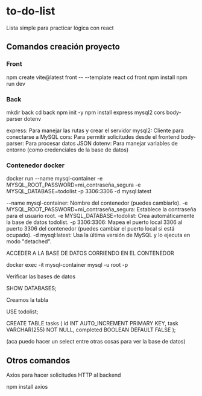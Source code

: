 # to-do-list
Lista simple para practicar lógica con react

## Comandos creación proyecto

### Front

npm create vite@latest front -- --template react
cd front
npm install
npm run dev

### Back

mkdir back
cd back
npm init -y
npm install express mysql2 cors body-parser dotenv

express: Para manejar las rutas y crear el servidor
mysql2: Cliente para conectarse a MySQL
cors: Para permitir solicitudes desde el frontend
body-parser: Para procesar datos JSON
dotenv: Para manejar variables de entorno (como credenciales de la base de datos)

### Contenedor docker

docker run --name mysql-container -e MYSQL_ROOT_PASSWORD=mi_contraseña_segura -e MYSQL_DATABASE=todolist -p 3306:3306 -d mysql:latest

--name mysql-container: Nombre del contenedor (puedes cambiarlo).
-e MYSQL_ROOT_PASSWORD=mi_contraseña_segura: Establece la contraseña para el usuario root.
-e MYSQL_DATABASE=todolist: Crea automáticamente la base de datos todolist.
-p 3306:3306: Mapea el puerto local 3306 al puerto 3306 del contenedor (puedes cambiar el puerto local si está ocupado).
-d mysql:latest: Usa la última versión de MySQL y lo ejecuta en modo "detached".

ACCEDER A LA BASE DE DATOS CORRIENDO EN EL CONTENEDOR

docker exec -it mysql-container mysql -u root -p

Verificar las bases de datos

SHOW DATABASES;

Creamos la tabla

USE todolist;

CREATE TABLE tasks (
    id INT AUTO_INCREMENT PRIMARY KEY,
    task VARCHAR(255) NOT NULL,
    completed BOOLEAN DEFAULT FALSE
);

(aca puedo hacer un select entre otras cosas para ver la base de datos)

## Otros comandos

Axios para hacer solicitudes HTTP al backend

npm install axios 

